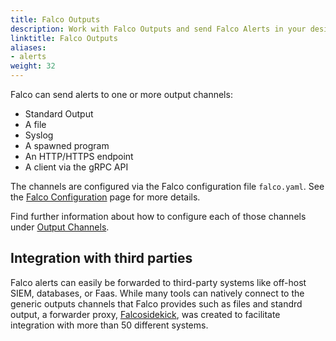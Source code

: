 ```yaml
---
title: Falco Outputs
description: Work with Falco Outputs and send Falco Alerts in your desired platform
linktitle: Falco Outputs
aliases:
- alerts
weight: 32
---
```


Falco can send alerts to one or more output channels:

* Standard Output
* A file
* Syslog
* A spawned program
* An HTTP/HTTPS endpoint
* A client via the gRPC API

The channels are configured via the Falco configuration file `falco.yaml`. See the [Falco Configuration](/docs/reference/daemon/config-options/) page for more details.

Find further information about how to configure each of those channels under [Output Channels](/docs/outputs/channels/).

## Integration with third parties

Falco alerts can easily be forwarded to third-party systems like off-host SIEM, databases, or Faas. While many tools can natively connect to the generic outputs channels that Falco provides such as files and standrd output, a forwarder proxy, [Falcosidekick](/docs/outputs/forwarding), was created to facilitate integration with more than 50 different systems.
